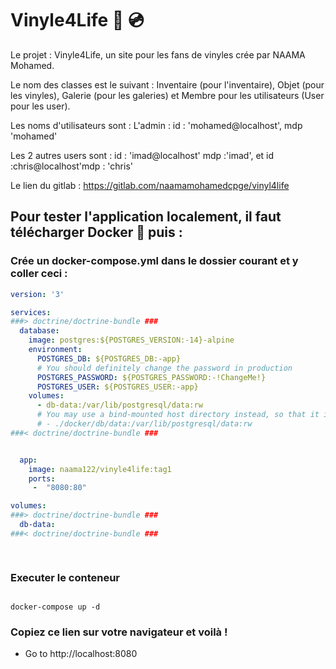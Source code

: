 # Vinyle4Life :musical_note: :cd:

Le projet : Vinyle4Life, un site pour les fans de vinyles crée par NAAMA Mohamed.

Le nom des classes est le suivant : Inventaire (pour l'inventaire), Objet (pour les vinyles), Galerie (pour les galeries) et Membre pour les utilisateurs (User pour les user).

Les noms d'utilisateurs sont :
L'admin : id : 'mohamed@localhost',
          mdp  'mohamed'

Les 2 autres users sont : id : 'imad@localhost' mdp :'imad', et id :chris@localhost'mdp : 'chris'

Le lien du gitlab : https://gitlab.com/naamamohamedcpge/vinyl4life

## Pour tester l'application localement, il faut télécharger Docker 🐋 puis :



### Crée un docker-compose.yml dans le dossier courant et y coller ceci : 

```yaml
version: '3'

services:
###> doctrine/doctrine-bundle ###
  database:
    image: postgres:${POSTGRES_VERSION:-14}-alpine
    environment:
      POSTGRES_DB: ${POSTGRES_DB:-app}
      # You should definitely change the password in production
      POSTGRES_PASSWORD: ${POSTGRES_PASSWORD:-!ChangeMe!}
      POSTGRES_USER: ${POSTGRES_USER:-app}
    volumes:
      - db-data:/var/lib/postgresql/data:rw
      # You may use a bind-mounted host directory instead, so that it is harder to accidentally remove the volume and lose all your data!
      # - ./docker/db/data:/var/lib/postgresql/data:rw
###< doctrine/doctrine-bundle ###


  app:
    image: naama122/vinyle4life:tag1
    ports:
     -  "8080:80"

volumes:
###> doctrine/doctrine-bundle ###
  db-data:
###< doctrine/doctrine-bundle ###

    
```

### Executer le conteneur 

``` shell

docker-compose up -d

```

### Copiez ce lien sur votre navigateur et voilà !

* Go to http://localhost:8080

